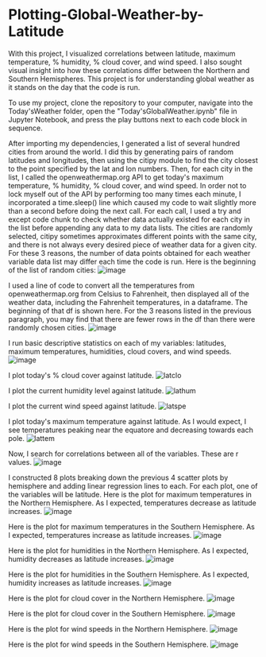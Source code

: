 # Plotting-Global-Weather-by-Latitude
With this project, I visualized correlations between latitude, maximum temperature, % humidity, % cloud cover, and wind speed. I also sought visual insight into how these correlations differ between the Northern and Southern Hemispheres. This project is for understanding global weather as it stands on the day that the code is run.

To use my project, clone the repository to your computer, navigate into the Today'sWeather folder, open the "Today'sGlobalWeather.ipynb" file in Jupyter Notebook, and press the play buttons next to each code block in sequence.

After importing my dependencies, I generated a list of several hundred cities from around the world. I did this by generating pairs of random latitudes and longitudes, then using the citipy module to find the city closest to the point specified by the lat and lon numbers. Then, for each city in the list, I called the openweathermap.org API to get today's maximum temperature, % humidity, % cloud cover, and wind speed. In order not to lock myself out of the API by performing too many times each minute, I incorporated a time.sleep() line which caused my code to wait slightly more than a second before doing the next call. For each call, I used a try and except code chunk to check whether data actually existed for each city in the list before appending any data to my data lists. The cities are randomly selected, citipy sometimes approximates different points with the same city, and there is not always every desired piece of weather data for a given city. For these 3 reasons, the number of data points obtained for each weather variable data list may differ each time the code is run. Here is the beginning of the list of random cities:
![image](https://user-images.githubusercontent.com/73863977/128100551-6969c275-b4bf-4d82-8388-976878e30e4c.png)

I used a line of code to convert all the temperatures from openweathermap.org from Celsius to Fahrenheit, then displayed all of the weather data, including the Fahrenheit temperatures, in a dataframe. The beginning of that df is shown here. For the 3 reasons listed in the previous paragraph, you may find that there are fewer rows in the df than there were randomly chosen cities.
![image](https://user-images.githubusercontent.com/73863977/128100632-6d7784a9-2179-4663-bcc2-05f8eee684db.png)

I run basic descriptive statistics on each of my variables: latitudes, maximum temperatures, humidities, cloud covers, and wind speeds.
![image](https://user-images.githubusercontent.com/73863977/128100671-acd32cc4-bce5-42c5-bdca-183eedb97126.png)

I plot today's % cloud cover against latitude. 
![latclo](https://user-images.githubusercontent.com/73863977/127946780-e5df5893-9961-4730-b985-84e73c91b05b.png)

I plot the current humidity level against latitude.
![lathum](https://user-images.githubusercontent.com/73863977/127946782-049131e8-02f4-419f-842e-52621378ce78.png)

I plot the current wind speed against latitude.
![latspe](https://user-images.githubusercontent.com/73863977/127946783-42c75812-bdb5-49ba-9ff5-e87f58e912ea.png)

I plot today's maximum temperature against latitude. As I would expect, I see temperatures peaking near the equatore and decreasing towards each pole.
![lattem](https://user-images.githubusercontent.com/73863977/127946785-f15cf629-36da-435f-a4f4-1d9421e4c1ae.png)

Now, I search for correlations between all of the variables. These are r values.
![image](https://user-images.githubusercontent.com/73863977/128100706-aad81ea2-4ef0-425d-a2c4-2851e5d34a11.png)

I constructed 8 plots breaking down the previous 4 scatter plots by hemisphere and adding linear regression lines to each. For each plot, one of the variables will be latitude.
Here is the plot for maximum temperatures in the Northern Hemisphere. As I expected, temperatures decrease as latitude increases.
![image](https://user-images.githubusercontent.com/73863977/128100725-a86b7b2e-45fc-4160-bafa-bdb0605962ba.png)

Here is the plot for maximum temperatures in the Southern Hemisphere. As I expected, temperatures increase as latitude increases.
![image](https://user-images.githubusercontent.com/73863977/128100744-2cd0f824-c8dc-43ed-8e72-f89a08c3b55b.png)

Here is the plot for humidities in the Northern Hemisphere. As I expected, humidity decreases as latitude increases.
![image](https://user-images.githubusercontent.com/73863977/128107116-90a6e855-72aa-417b-983c-8bd13b2128c0.png)

Here is the plot for humidities in the Southern Hemisphere. As I expected, humidity increases as latitude increases.
![image](https://user-images.githubusercontent.com/73863977/128107146-5e3789fb-1589-4b72-8326-8f8478df1839.png)

Here is the plot for cloud cover in the Northern Hemisphere.
![image](https://user-images.githubusercontent.com/73863977/128107180-c729ed52-25a1-4e82-9084-73938190ae9a.png)

Here is the plot for cloud cover in the Southern Hemisphere.
![image](https://user-images.githubusercontent.com/73863977/128107206-acbf0e1b-e2fd-4594-843f-b0704b621f1f.png)

Here is the plot for wind speeds in the Northern Hemisphere.
![image](https://user-images.githubusercontent.com/73863977/128107228-7084e3c2-232a-429d-b49d-7671cca99404.png)

Here is the plot for wind speeds in the Southern Hemisphere.
![image](https://user-images.githubusercontent.com/73863977/128107257-52cf0ee2-4015-4b57-957f-839969fa116c.png)
